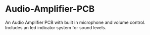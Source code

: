 # Audio-Amplifier-PCB
An Audio Amplifier PCB with built in microphone and volume control. Includes an led indicator system for sound levels.

